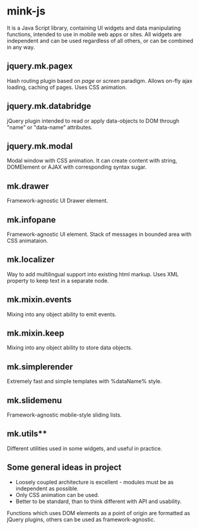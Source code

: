 mink-js
=======
It is a Java Script library, containing UI widgets and data manipulating functions, intended to use in mobile web apps or sites.
All widgets are independent and can be used regardless of all others, or can be combined in any way.

jquery.mk.pagex
---------------
Hash routing plugin based on _page_ or _screen_ paradigm. Allows on-fly ajax loading, caching of pages. Uses CSS animation.

jquery.mk.databridge
--------------------
jQuery plugin intended to read or apply data-objects to DOM through "name" or "data-name" attributes.

jquery.mk.modal
---------------
Modal window with CSS animation. It can create content with string, DOMElement or AJAX with corresponding syntax sugar.

mk.drawer
---------
Framework-agnostic UI Drawer element. 

mk.infopane
-----------
Framework-agnostic UI element. Stack of messages in bounded area with CSS animataion.

mk.localizer
------------
Way to add multilingual support into existing html markup. Uses XML property to keep text in a separate node.

mk.mixin.events
---------------
Mixing into any object ability to emit events.

mk.mixin.keep
-------------
Mixing into any object ability to store data objects.

mk.simplerender
---------------
Extremely fast and simple templates with %dataName% style.

mk.slidemenu
------------
Framework-agnostic mobile-style sliding lists.

mk.utils**
----------
Different utilities used in some widgets, and useful in practice.

Some general ideas in project
----------------------------
* Loosely coupled architecture is excellent - modules must be as independent as possible. 
* Only CSS animation can be used. 
* Better to be standard, than to think different with API and usability.

Functions which uses DOM elements as a point of origin are formatted as jQuery plugins, others can be used as framework-agnostic.

